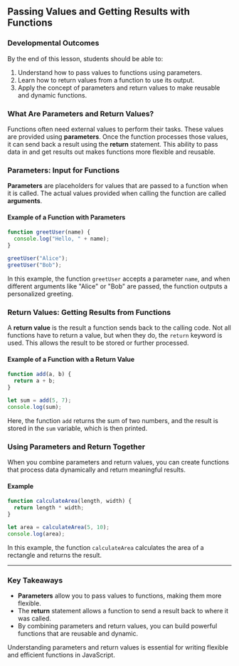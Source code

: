 ## Passing Values and Getting Results with Functions

### Developmental Outcomes
By the end of this lesson, students should be able to:
1. Understand how to pass values to functions using parameters.
2. Learn how to return values from a function to use its output.
3. Apply the concept of parameters and return values to make reusable and dynamic functions.

### What Are Parameters and Return Values?

Functions often need external values to perform their tasks. These values are provided using **parameters**. Once the function processes those values, it can send back a result using the **return** statement. This ability to pass data in and get results out makes functions more flexible and reusable.

### Parameters: Input for Functions

**Parameters** are placeholders for values that are passed to a function when it is called. The actual values provided when calling the function are called **arguments**.

#### Example of a Function with Parameters

```javascript
function greetUser(name) {
  console.log("Hello, " + name);
}

greetUser("Alice");
greetUser("Bob");
```

In this example, the function `greetUser` accepts a parameter `name`, and when different arguments like "Alice" or "Bob" are passed, the function outputs a personalized greeting.

### Return Values: Getting Results from Functions

A **return value** is the result a function sends back to the calling code. Not all functions have to return a value, but when they do, the `return` keyword is used. This allows the result to be stored or further processed.

#### Example of a Function with a Return Value

```javascript
function add(a, b) {
  return a + b;
}

let sum = add(5, 7);
console.log(sum);
```

Here, the function `add` returns the sum of two numbers, and the result is stored in the `sum` variable, which is then printed.

### Using Parameters and Return Together

When you combine parameters and return values, you can create functions that process data dynamically and return meaningful results.

#### Example

```javascript
function calculateArea(length, width) {
  return length * width;
}

let area = calculateArea(5, 10);
console.log(area);
```

In this example, the function `calculateArea` calculates the area of a rectangle and returns the result.

---

### Key Takeaways
- **Parameters** allow you to pass values to functions, making them more flexible.
- The **return** statement allows a function to send a result back to where it was called.
- By combining parameters and return values, you can build powerful functions that are reusable and dynamic.

Understanding parameters and return values is essential for writing flexible and efficient functions in JavaScript.